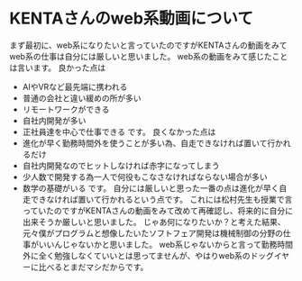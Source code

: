 ﻿# KENTAさんのweb系動画について
まず最初に、web系になりたいと言っていたのですがKENTAさんの動画をみてweb系の仕事は自分には厳しいと思いました。
web系の動画をみて感じたことは言います。
良かった点は
- AIやVRなど最先端に携われる
- 普通の会社と違い緩めの所が多い
- リモートワークができる
- 自社内開発が多い
- 正社員達を中心で仕事できる
です。
良くなかった点は
- 進化が早く勤務時間外を使うことが多い為、自走できなければ置いて行かれるだけ
- 自社内開発なのでヒットしなければ赤字になってしまう
- 少人数で開発する為一人で何役もこなさなければならない場合が多い
- 数学の基礎がいる
です。
自分には厳しいと思った一番の点は進化が早く自走できなければ置いて行かれるという点です。
これには松村先生も授業で言っていたのですがKENTAさんの動画をみて改めて再確認し、将来的に自分に出来そうか厳しいと思いました。
じゃあ何になりたいか？と考えた結果、元々僕がプログラムと想像したいたソフトフェア開発は機械制御の分野の仕事がいいんじゃないかと思いました。
web系じゃないからと言って勤務時間外に全く勉強しなくていいとは思ってませんが、やはりweb系のドッグイヤーに比べるとまだマシだからです。